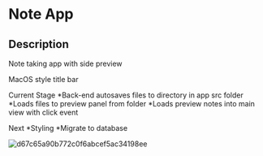 # Note App

## Description

Note taking app with side preview

MacOS style title bar

Current Stage
*Back-end autosaves files to directory in app src folder
*Loads files to preview panel from folder
*Loads preview notes into main view with click event

Next
*Styling
*Migrate to database 

![d67c65a90b772c0f6abcef5ac34198ee](https://user-images.githubusercontent.com/56858535/78060159-c63c1800-7326-11ea-9cb0-2981c9522912.png)


